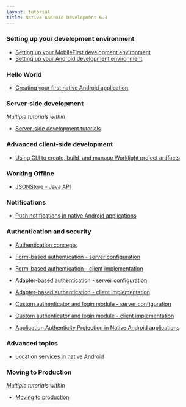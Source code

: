```yaml
---
layout: tutorial
title: Native Android Development 6.3
---
```

### Setting up your development environment

* <a href="{{site.baseurl}}/tutorials/en/foundation/6.3/setting-up-your-development-environment/setting-mobilefirst-development-environment/">Setting up your MobileFirst development environment</a>
* <a href="{{site.baseurl}}/tutorials/en/foundation/6.3/setting-up-your-development-environment/setting-android-development-environment/">Setting up your Android development environment</a>

### Hello World

* <a href="{{site.baseurl}}/tutorials/en/foundation/6.3/hello-world/creating-first-native-android-mobilefirst-application/">Creating your first native Android application</a>

### Server-side development
<p><i>Multiple tutorials within</i></p>

* <a href="{{site.baseurl}}/tutorials/en/foundation/6.3/server-side-development/">Server-side development tutorials</a>

### Advanced client-side development

* <a href="{{site.baseurl}}/tutorials/en/foundation/6.3/advanced-client-side-development/using-cli-create-build-manage-project-artifacts/">Using CLI to create, build, and manage Worklight project artifacts</a>

### Working Offline

* <a href="{{site.baseurl}}/tutorials/en/foundation/6.3/working-offline/jsonstore/jsonstore-java-api/">JSONStore - Java API</a>

### Notifications

* <a href="{{site.baseurl}}/tutorials/en/foundation/6.3/notifications/push-notification-native-android-applications/">Push notifications in native Android applications</a>

### Authentication and security

* <a href="{{site.baseurl}}/tutorials/en/foundation/6.3/authentication-security/authentication-concepts/">Authentication concepts</a>
* <a href="{{site.baseurl}}/tutorials/en/foundation/6.3/authentication-security/form-based-authentication/">Form-based authentication - server configuration</a>
* <a href="{{site.baseurl}}/tutorials/en/foundation/6.3/authentication-security/form-based-authentication/form-based-authentication-native-android-applications/">Form-based authentication - client implementation</a>
* <a href="{{site.baseurl}}/tutorials/en/foundation/6.3/authentication-security/adapter-based-authentication/">Adapter-based authentication - server configuration</a>

* <a href="{{site.baseurl}}/tutorials/en/foundation/6.3/authentication-security/adapter-based-authentication/adapter-based-authentication-native-android-applications/">Adapter-based authentication - client implementation</a>
* <a href="{{site.baseurl}}/tutorials/en/foundation/6.3/authentication-security/custom-authenticator-login-module/">Custom authenticator and login module - server configuration</a>
* <a href="{{site.baseurl}}/tutorials/en/foundation/6.3/authentication-security/custom-authenticator-login-module/custom-authenticator-login-module-native-android-applications/">Custom authenticator and login module - client implementation</a>
* <a href="{{site.baseurl}}/tutorials/en/foundation/6.3/authentication-security/application-authenticity-protection-native-android/">Application Authenticity Protection in Native Android applications</a>

### Advanced topics

* <a href="{{site.baseurl}}/tutorials/en/foundation/6.3/advanced-topics/location-services-native-android-applications/">Location services in native Android</a>

### Moving to Production
<p><i>Multiple tutorials within</i></p>

* <a href="{{site.baseurl}}/tutorials/en/foundation/6.3/moving-production/">Moving to production</a>

